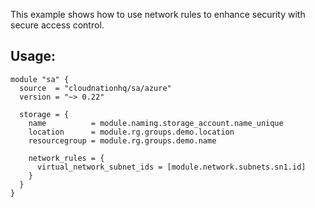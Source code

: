 This example shows how to use network rules to enhance security with secure access control.

## Usage:

```hcl
module "sa" {
  source  = "cloudnationhq/sa/azure"
  version = "~> 0.22"

  storage = {
    name          = module.naming.storage_account.name_unique
    location      = module.rg.groups.demo.location
    resourcegroup = module.rg.groups.demo.name

    network_rules = {
      virtual_network_subnet_ids = [module.network.subnets.sn1.id]
    }
  }
}
```
